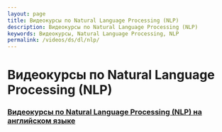```yaml
---
layout: page
title: Видеокурсы по Natural Language Processing (NLP)
description: Видеокурсы по Natural Language Processing (NLP)
keywords: Видеокурсы, Natural Language Processing, NLP
permalink: /videos/ds/dl/nlp/
---
```


# Видеокурсы по Natural Language Processing (NLP)

<!--

### [Видеокурсы по Natural Language Processing (NLP) на русском языке](/videos/ds/dl/cv/ru/)

-->

### [Видеокурсы по Natural Language Processing (NLP) на английском языке](/study/videos/ai/ds/dl/nlp/en/)
